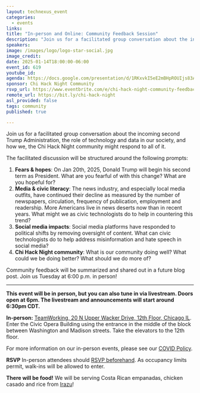 ```yaml
---
layout: technexus_event
categories:
  - events
links: 
title: "In-person and Online: Community Feedback Session"
description: "Join us for a facilitated group conversation about the incoming second Trump Administration, the role of technology and data in our society, and how we, the Chi Hack Night community might respond to all of it. Community feedback will be summarized and shared out in a future blog post. Join us Tuesday at 6:00 p.m. in person!"
speakers:
image: /images/logo/logo-star-social.jpg
image_credit: 
date: 2025-01-14T18:00:00-06:00
event_id: 619
youtube_id: 
agenda: https://docs.google.com/presentation/d/1RKxvkI5eE2mBHpROUIjs83Aeh9-DnUATEUSDPDuCADc/edit#slide=id.g121c7120608_0_0
sponsor: Chi Hack Night Community
rsvp_url: https://www.eventbrite.com/e/chi-hack-night-community-feedback-session-tickets-1119190070629?aff=oddtdtcreator
remote_url: https://bit.ly/chi-hack-night
asl_provided: false
tags: community
published: true

---
```


Join us for a facilitated group conversation about the incoming second Trump Administration, the role of technology and data in our society, and how we, the Chi Hack Night community might respond to all of it. 

The facilitated discussion will be structured around the following prompts:

1. **Fears & hopes**: On Jan 20th, 2025, Donald Trump will begin his second term as President. What are you fearful of with this change? What are you hopeful for?
2. **Media & civic literacy**: The news industry, and especially local media outfits, have continued their decline as measured by the number of newspapers, circulation, frequency of publication, employment and readership. More Americans live in news deserts now than in recent years. What might we as civic technologists do to help in countering this trend?
3. **Social media impacts**: Social media platforms have responded to political shifts by removing oversight of content.  What can civic technologists do to help address misinformation and hate speech in social media?
4. **Chi Hack Night community**: What is our community doing well? What could we be doing better? What should we do more of?

Community feedback will be summarized and shared out in a future blog post. Join us Tuesday at 6:00 p.m. in person!

---

**This event will be in person, but you can also tune in via livestream. Doors open at 6pm. The livestream and announcements will start around 6:30pm CDT.**

**In-person:** <a href='https://www.google.com/maps/place/TechNexus+Venture+Collaborative/@41.8835673,-87.6394085,17z/data=!3m1!4b1!4m5!3m4!1s0x880e2d5be57f04c5:0xa87e47e177660090!8m2!3d41.8835673!4d-87.6372198'>TeamWorking, 20 N Upper Wacker Drive, 12th Floor, Chicago IL</a>. Enter the Civic Opera Building using the entrance in the middle of the block between Washington and Madison streets. Take the elevators to the 12th floor.

For more information on our in-person events, please see our [COVID Policy](/blog/2022/09/09/our-covid-19-policy.html). 

**RSVP** In-person attendees should [RSVP beforehand]({{page.rsvp_url}}). As occupancy limits permit, walk-ins will be allowed to enter.

**There will be food!** We will be serving Costa Rican empanadas, chicken casado and rice from [Irazu](https://www.irazuchicago.com/)!

